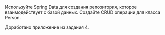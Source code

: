 Используйте Spring Data для создания репозитория, которое взаимодействует с базой данных. 
Создайте CRUD операции для класса Person.

Доработано приложение из задания 4.